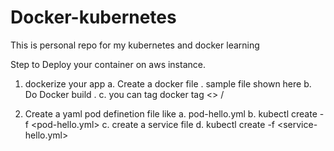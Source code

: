# Docker-kubernetes
This is personal repo for my kubernetes and docker learning

Step to Deploy your container on aws instance.

1. dockerize your app 
  a. Create a docker file . sample file shown here
  b. Do Docker build .
  c. you can tag docker tag <> <dockerusername>/<tagname>
  
2. Create a yaml pod definetion file  like
   a. pod-hello.yml
   b. kubectl create -f <pod-hello.yml>
   c. create a service file 
   d. kubectl create -f <service-hello.yml>

